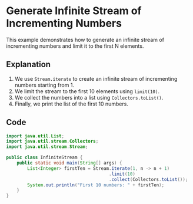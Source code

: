 # Generate Infinite Stream of Incrementing Numbers

This example demonstrates how to generate an infinite stream of incrementing numbers and limit it to the first N elements.

## Explanation

1. We use `Stream.iterate` to create an infinite stream of incrementing numbers starting from 1.
2. We limit the stream to the first 10 elements using `limit(10)`.
3. We collect the numbers into a list using `Collectors.toList()`.
4. Finally, we print the list of the first 10 numbers.

## Code

```java
import java.util.List;
import java.util.stream.Collectors;
import java.util.stream.Stream;

public class InfiniteStream {
    public static void main(String[] args) {
        List<Integer> firstTen = Stream.iterate(1, n -> n + 1)
                                       .limit(10)
                                       .collect(Collectors.toList());
        System.out.println("First 10 numbers: " + firstTen);
    }
}
```